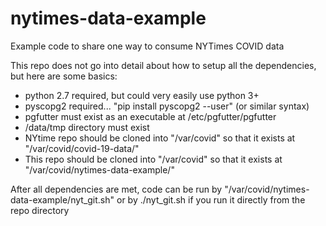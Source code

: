 # nytimes-data-example
Example code to share one way to consume NYTimes COVID data

This repo does not go into detail about how to setup all the dependencies, but here are some basics:
- python 2.7 required, but could very easily use python 3+
- pyscopg2 required... "pip install pyscopg2 --user"  (or similar syntax)
- pgfutter must exist as an executable at /etc/pgfutter/pgfutter
- /data/tmp directory must exist
- NYtime repo should be cloned into "/var/covid" so that it exists at "/var/covid/covid-19-data/"
- This repo should be cloned into "/var/covid" so that it exists at "/var/covid/nytimes-data-example/"


After all dependencies are met, code can be run by "/var/covid/nytimes-data-example/nyt_git.sh" or by ./nyt_git.sh if you run it directly from the repo directory
